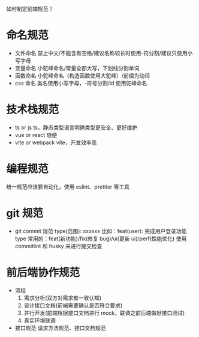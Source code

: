如何制定前端规范？

# 命名规范

- 文件命名
  禁止中文/不能含有空格/建议名称较长时使用-符分割/建议只使用小写字母
- 变量命名
  小驼峰命名/常量全部大写，下划线分割单词
- 函数命名
  小驼峰命名（构造函数使用大驼峰）/前缀为动词
- css 命名
  类名使用小写字母，-符号分割/id 使用驼峰命名

# 技术栈规范

- ts or js
  ts，静态类型语言明确类型更安全、更好维护
- vue or react
  随便
- vite or webpack
  vite，开发效率高

# 编程规范

统一规范应该要自动化，使用 eslint、prettier 等工具

# git 规范

- git commit 规范
  type(范围): xxxxxx
  比如：feat(user): 完成用户登录功能
  type 常用的：feat(新功能)/fix(修复 bug)/ui(更新 ui)/perf(性能优化)
  使用 commitlint 和 husky 来进行提交检查

# 前后端协作规范

- 流程
  1. 需求分析(双方对需求有一致认知)
  2. 设计接口文档(前端需要确认是否符合要求)
  3. 并行开发(前端根据接口文档进行 mock，联调之前后端做好接口测试)
  4. 真实环境联调
- 接口规范
  请求方法规范、接口文档规范
